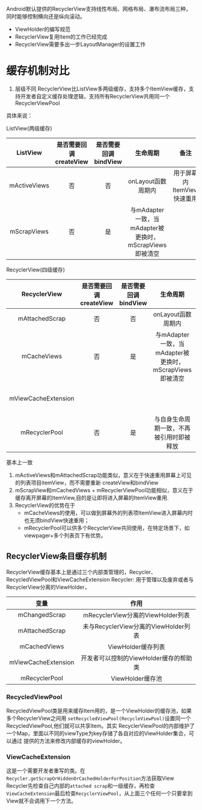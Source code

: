Android默认提供的RecyclerView支持线性布局、网格布局、瀑布流布局三种，同时能够控制横向还是纵向滚动。

* ViewHolder的编写规范
* RecyclerView复用Item的工作已经完成
* RecyclerView需要多出一步LayoutManager的设置工作

# 缓存机制对比
1. 层级不同
RecyclerView比ListView多两级缓存，支持多个ItemView缓存，支持开发者自定义缓存处理逻辑，支持所有RecyclerView共用同一个RecyclerViewPool

具体来说：

ListView(两级缓存)

|   ListView   | 是否需要回调createView | 是否需要回调bindView |生命周期|备注|
| :----------: | :--------------: | :------------: | :--------------------------------------: | :---------------: |
| mActiveViews |        否         |       否        |              onLayout函数周期内               | 用于屏幕内ItemView快速重用 |
| mScrapViews  |        否         |       是        | 与mAdapter一致，当mAdapter被更换时，mScrapViews即被清空 |                   |


RecyclerView(四级缓存)

|    RecyclerView     | 是否需要回调createView | 是否需要回调bindView |                   生命周期                   |                  备注                   |
| :-----------------: | :--------------: | :------------: | :--------------------------------------: | :-----------------------------------: |
|   mAttachedScrap    |        否         |       否        |              onLayout函数周期内               |           用于屏幕内ItemView快速重用           |
|     mCacheViews     |        否         |       是        | 与mAdapter一致，当mAdapter被更换时，mScrapViews即被清空 |        默认上限为2，即缓存屏幕外2个ItemView        |
| mViewCacheExtension |                  |                |                                          |          不直接使用，需要用户在定制，默认不实现          |
|    mRecyclerPool    |        否         |       是        |           与自身生命周期一致，不再被引用时即被释放           | 默认上限为5，技术上可以实现所有RecyclerViewPool共用同一个 |

基本上一致
1. mActiveViews和mAttachedScrap功能类似，意义在于快速重用屏幕上可见的列表项目itemView，而不需要重新
createView和bindView
2. mScrapView和mCachedViews + mRecyclerViewPool功能相似，意义在于缓存离开屏幕的ItemView,目的是让即将进入屏幕的ItemView重用.
3. RecyclerView的优势在于
    * mCacheViews的使用，可以做到屏幕外的列表项ItemView进入屏幕内时也无须bindView快速重用；
    * mRecyclerPool可以供多个RecyclerView共同使用，在特定场景下，如viewpager+多个列表页下有优势。
    
## RecyclerView条目缓存机制
RecyclerView缓存基本上是通过三个内部类管理的，Recycler、RecycledViewPool和ViewCacheExtension
Recycler:
用于管理以及废弃或者与RecyclerView分离的ViewHolder，

|变量|作用|
|:---:|:---:|
|mChangedScrap|mRecyclerView分离的ViewHolder列表|
|mAttachedScrap|未与RecyclerView分离的ViewHolder列表|
|mCachedViews|ViewHolder缓存列表|
|mViewCacheExtension|开发者可以控制的ViewHolder缓存的帮助类|
|mRecyclerPool|ViewHolder缓存池|

### RecycledViewPool
RecycledViewPool类是用来缓存Item用的，是一个ViewHolder的缓存池，如果多个RecyclerView之间用
`setRecycledViewPool(RecycleViewPool)`设置同一个RecycledViewPool,他们就可以共享Item。其实
RecyclerViewPool的内部维护了一个Map，里面以不同的viewType为key存储了各自对应的ViewHolder集合，可以通过
提供的方法来修改内部缓存的viewHolder。

### ViewCacheExtension
这是一个需要开发者重写的类。在`Recycler.getScrapOrHiddenOrCachedHolderForPosition`方法获取View
Recycler先检查自己内部的`attached scrap`和一级缓存，再检查
`ViewCacheExtensien`最后检查`RecyclerViewPool`，从上面三个任何一个只要拿到View就不会调用下一个方法。
